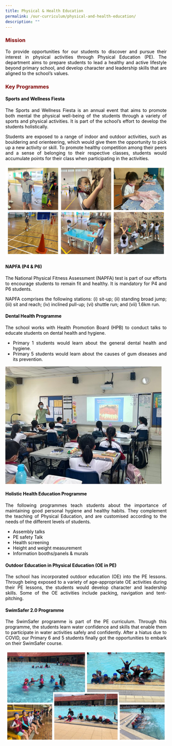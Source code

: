 ```yaml
---
title: Physical & Health Education
permalink: /our-curriculum/physical-and-health-education/
description: ""
---
```

<h3 style="text-align: justify;"><strong><span style="color: #800000;">Mission</span></strong></h3>

<p style="text-align: justify;"><span style="color: #000000;">To provide opportunities for our students to discover and pursue their interest in physical activities through Physical Education (PE). The department aims to prepare students to lead a healthy and active lifestyle beyond primary school, and develop character and leadership skills that are aligned to the school&rsquo;s values.</span></p>

<h3 style="text-align: justify;"><strong><span style="color: #800000;">Key Programmes</span></strong></h3>

<h4 style="text-align: justify;"><span style="color: #000000;"><strong>Sports and Wellness Fiesta</strong></span></h4>
<p style="text-align: justify;"><span style="color: #000000;">The Sports and Wellness Fiesta is an annual event that aims to promote both mental the physical well-being of the students through a variety of sports and physical activities. It is part of the school&rsquo;s effort to develop the students holistically.</span></p>
<p style="text-align: justify;"><span style="color: #000000;">Students are exposed to a range of indoor and outdoor activities, such as bouldering and orienteering, which would give them the opportunity to pick up a new activity or skill. To promote healthy competition among their peers and a sense of belonging to their respective classes, students would accumulate points for their class when participating in the activities.</span></p>

![](/images/Sport%20Fiesta.jpg)
<h4 style="text-align: justify;"><span style="color: #000000;"><strong>NAPFA (P4 &amp; P6)</strong></span></h4>
<p style="text-align: justify;"><span style="color: #000000;">The National Physical Fitness Assessment (NAPFA) test is part of our efforts to encourage students to remain fit and healthy. It is mandatory for P4 and P6 students.</span></p>
<p style="text-align: justify;"><span style="color: #000000;">NAPFA comprises the following stations: (i) sit-up; (ii) standing broad jump; (iii) sit and reach; (iv) inclined pull-up; (vi) shuttle run; and (vii) 1.6km run.&nbsp;</span></p>
<h4 style="text-align: justify;"><span style="color: #000000;"><strong>Dental Health Programme</strong></span></h4>
<p style="text-align: justify;"><span style="color: #000000;">The school works with Health Promotion Board (HPB) to conduct talks to educate students on dental health and hygiene.</span></p>
<ul style="text-align: justify;">
<li><span style="color: #000000;">Primary 1 students would learn about the general dental health and hygiene.</span></li>
<li><span style="color: #000000;">Primary 5 students would learn about the causes of gum diseases and its prevention.</span></li>
</ul>

![](/images/Dental%20Health%20Programme.jpg)
<h4 style="text-align: justify;"><span style="color: #000000;"><strong>Holistic Health Education Programme</strong></span></h4>
<p style="text-align: justify;"><span style="color: #000000;">The following programmes teach students about the importance of maintaining good personal hygiene and healthy habits. They complement the teaching of Physical Education, and are customised according to the needs of the different levels of students.</span></p>
<ul style="text-align: justify;">
<li><span style="color: #000000;">Assembly talks</span></li>
<li><span style="color: #000000;">PE safety Talk</span></li>
<li><span style="color: #000000;">Health screening</span></li>
<li><span style="color: #000000;">Height and weight measurement</span></li>
<li><span style="color: #000000;">Information booths/panels &amp; murals</span></li>
</ul>
<h4 style="text-align: justify;"><span style="color: #000000;">Outdoor Education in Physical Education (OE in PE)</span></h4>
<p style="text-align: justify;"><span style="color: #000000;">The school has incorporated outdoor education (OE) into the PE lessons. Through being exposed to a variety of age-appropriate OE activities during their PE lessons, the students would develop character and leadership skills. Some of the OE activities include packing, navigation and tent-pitching.</span></p>
<h4 style="text-align: justify;"><span style="color: #000000;"><strong>SwimSafer 2.0 Programme</strong></span></h4>
<p style="text-align: justify;"><span style="color: #000000;">The SwimSafer programme is part of the PE curriculum. Through this programme, the students learn water confidence and skills that enable them to participate in water activities safely and confidently. After a hiatus due to COVID, our Primary 6 and 5 students finally got the opportunities to embark on their SwimSafer course.</span></p>

![](/images/Swim%20Safer.jpg)</span></p>